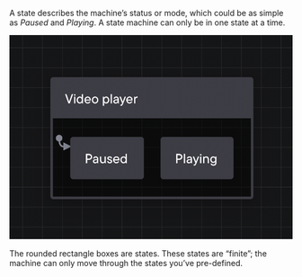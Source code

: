 A state describes the machine’s status or mode, which could be as simple as *Paused* and *Playing*. A state machine can only be in one state at a time.

![Video player state machine with an initial Paused state and a Playing state.](paused-and-playing-states-2022-10-07.png)

The rounded rectangle boxes are states. These states are “finite”; the machine can only move through the states you’ve pre-defined.
